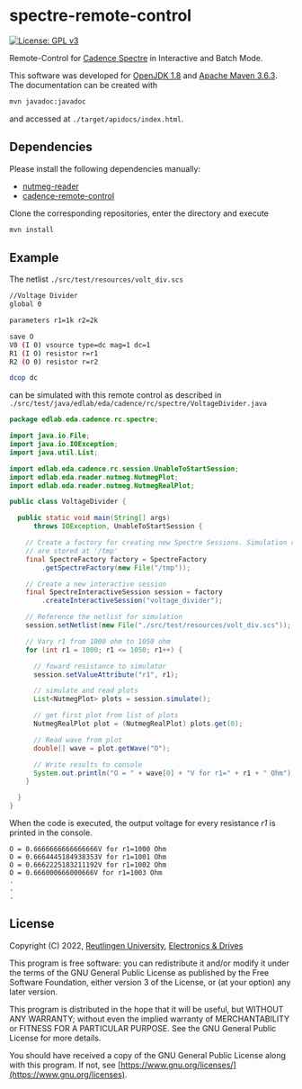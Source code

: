 # spectre-remote-control
[![License: GPL v3](https://img.shields.io/badge/License-GPLv3-blue.svg)](https://www.gnu.org/licenses/gpl-3.0)

Remote-Control for [Cadence Spectre](https://www.cadence.com/ko_KR/home/tools/custom-ic-analog-rf-design/circuit-simulation/spectre-simulation-platform.html) in Interactive and Batch Mode.

This software was developed for [OpenJDK 1.8](https://openjdk.java.net) 
and [Apache Maven 3.6.3](https://maven.apache.org).
The documentation can be created with 
```bash
mvn javadoc:javadoc
```
and accessed at  `./target/apidocs/index.html`.

## Dependencies

Please install the following dependencies manually:

- [nutmeg-reader](https://github.com/electronics-and-drives/nutmeg-reader) 
- [cadence-remote-control](https://github.com/matthschw/cadence-remote-control) 

Clone the corresponding repositories, enter the directory and execute

```bash
mvn install
```

## Example

The netlist `./src/test/resources/volt_div.scs`
```bash
//Voltage Divider
global 0

parameters r1=1k r2=2k

save O
V0 (I 0) vsource type=dc mag=1 dc=1
R1 (I O) resistor r=r1
R2 (O 0) resistor r=r2

dcop dc
```
can be simulated with this remote control as described 
in  `./src/test/java/edlab/eda/cadence/rc/spectre/VoltageDivider.java`

```java
package edlab.eda.cadence.rc.spectre;

import java.io.File;
import java.io.IOException;
import java.util.List;

import edlab.eda.cadence.rc.session.UnableToStartSession;
import edlab.eda.reader.nutmeg.NutmegPlot;
import edlab.eda.reader.nutmeg.NutmegRealPlot;

public class VoltageDivider {

  public static void main(String[] args)
      throws IOException, UnableToStartSession {

    // Create a factory for creating new Spectre Sessions. Simulation results
    // are stored at '/tmp'
    final SpectreFactory factory = SpectreFactory
        .getSpectreFactory(new File("/tmp"));

    // Create a new interactive session
    final SpectreInteractiveSession session = factory
        .createInteractiveSession("voltage_divider");

    // Reference the netlist for simulation
    session.setNetlist(new File("./src/test/resources/volt_div.scs"));

    // Vary r1 from 1000 ohm to 1050 ohm
    for (int r1 = 1000; r1 <= 1050; r1++) {

      // foward resistance to simulator
      session.setValueAttribute("r1", r1);

      // simulate and read plots
      List<NutmegPlot> plots = session.simulate();

      // get first plot from list of plots
      NutmegRealPlot plot = (NutmegRealPlot) plots.get(0);

      // Read wave from plot
      double[] wave = plot.getWave("O");

      // Write results to console
      System.out.println("O = " + wave[0] + "V for r1=" + r1 + " Ohm");
    }

  }
}
```
When the code is executed, the output voltage for every resistance *r1* is 
printed in the console.

```
O = 0.6666666666666666V for r1=1000 Ohm
O = 0.6664445184938353V for r1=1001 Ohm
O = 0.6662225183211192V for r1=1002 Ohm
O = 0.666000666000666V for r1=1003 Ohm
.
.
.
```

## License

Copyright (C) 2022, [Reutlingen University](https://www.reutlingen-university.de), [Electronics & Drives](https://www.electronics-and-drives.de/)

This program is free software: you can redistribute it and/or modify
it under the terms of the GNU General Public License as published by
the Free Software Foundation, either version 3 of the License, or
(at your option) any later version.

This program is distributed in the hope that it will be useful,
but WITHOUT ANY WARRANTY; without even the implied warranty of
MERCHANTABILITY or FITNESS FOR A PARTICULAR PURPOSE.  See the
GNU General Public License for more details.

You should have received a copy of the GNU General Public License
along with this program. If not, see 
[https://www.gnu.org/licenses/](https://www.gnu.org/licenses).